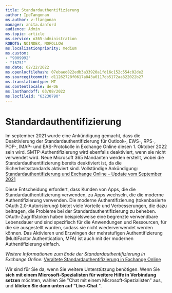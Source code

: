```yaml
---
title: Standardauthentifizierung
author: IpeTangonan
ms.author: v-ftangonan
manager: anita.danford
audience: Admin
ms.topic: article
ms.service: o365-administration
ROBOTS: NOINDEX, NOFOLLOW
ms.localizationpriority: medium
ms.custom:
- "9009992"
- "16751"
ms.date: 02/22/2022
ms.openlocfilehash: 07ebaed822edb3a33920a1fd16c152c554c02de2
ms.sourcegitcommit: d11262728f0617a843a0117cb5172aa322022b27
ms.translationtype: MT
ms.contentlocale: de-DE
ms.lasthandoff: 03/08/2022
ms.locfileid: "63230790"
---
```

# <a name="basic-authentication"></a>Standardauthentifizierung

Im september 2021 wurde eine Ankündigung gemacht, dass die Deaktivierung der Standardauthentifizierung für Outlook-, EWS-, RPS-, POP-, IMAP- und EAS-Protokolle in Exchange Online diesen 1. Oktober 2022 sein wird. SMTP-Authentifizierung wird ebenfalls deaktiviert, wenn sie nicht verwendet wird. Neue Microsoft 365 Mandanten werden erstellt, wobei die Standardauthentifizierung bereits deaktiviert ist, da die Sicherheitsstandards aktiviert sind. Vollständige Ankündigung: [Standardauthentifizierung und Exchange Online – Update vom September 2021](https://techcommunity.microsoft.com/t5/exchange-team-blog/basic-authentication-and-exchange-online-september-2021-update/ba-p/2772210)

Diese Entscheidung erfordert, dass Kunden von Apps, die die Standardauthentifizierung verwenden, zu Apps wechseln, die die moderne Authentifizierung verwenden. Die moderne Authentifizierung (tokenbasierte OAuth 2.0-Autorisierung) bietet viele Vorteile und Verbesserungen, die dazu beitragen, die Probleme bei der Standardauthentifizierung zu beheben. OAuth-Zugriffstoken haben beispielsweise eine begrenzte verwendbare Lebensdauer und sind spezifisch für die Anwendungen und Ressourcen, für die sie ausgestellt wurden, sodass sie nicht wiederverwendet werden können. Das Aktivieren und Erzwingen der mehrstufigen Authentifizierung (MultiFactor Authentication, MFA) ist auch mit der modernen Authentifizierung einfach.

*Weitere Informationen zum Ende der Standardauthentifizierung in Exchange Online:* [Veraltete Standardauthentifizierung in Exchange Online](https://docs.microsoft.com/exchange/clients-and-mobile-in-exchange-online/deprecation-of-basic-authentication-exchange-online)

Wir sind für Sie da, wenn Sie weitere Unterstützung benötigen. Wenn Sie **sich mit einem Microsoft-Spezialisten für weitere Hilfe in Verbindung setzen** möchten, wählen Sie "Chat mit einem Microsoft-Spezialisten" aus, und **klicken Sie dann unten auf "Live-Chat** ".
